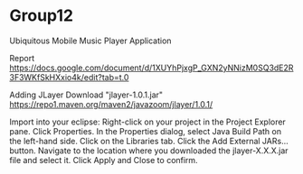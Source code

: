 # Group12
Ubiquitous Mobile Music Player Application

Report
https://docs.google.com/document/d/1XUYhPjxgP_GXN2yNNizM0SQ3dE2R3F3WKfSkHXxio4k/edit?tab=t.0

Adding JLayer
Download "jlayer-1.0.1.jar"
https://repo1.maven.org/maven2/javazoom/jlayer/1.0.1/

Import into your eclipse:
  Right-click on your project in the Project Explorer pane.
  Click Properties.
  In the Properties dialog, select Java Build Path on the left-hand side.
  Click on the Libraries tab.
  Click the Add External JARs... button.
  Navigate to the location where you downloaded the jlayer-X.X.X.jar file and select it.
  Click Apply and Close to confirm.
